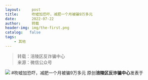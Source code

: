```yaml
---
layout:     post
title:      吹嘘加恐吓，减肥一个月被骗9万多元
date:       2022-07-22
author:     转载
header-img: img/the-first.png
catalog:   false
tags:
    - 其他
---
```


<blockquote><p>转载：涪陵区反诈骗中心<br>
来源：微信公众号</p></blockquote>

![]({{site.baseurl}}/postimg/nM8NWwbNcthZ3Kzic1yibr9oicOoIXQR3eiahnxWQkDt6RtZds3DFLSia6BuEHA97wNQdVIGQDTMIIYophde0I6enQA.jpeg)
#吹嘘加恐吓，减肥一个月被骗9万多元
原创**涪陵区反诈骗中心**发表于
